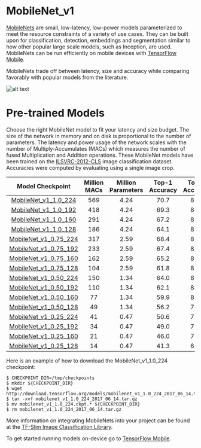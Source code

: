 # MobileNet_v1

[MobileNets](https://arxiv.org/abs/1704.04861) are small, low-latency, low-power models parameterized to meet the resource constraints of a variety of use cases. They can be built upon for classification, detection, embeddings and segmentation similar to how other popular large scale models, such as Inception, are used. MobileNets can be run efficiently on mobile devices with [TensorFlow Mobile](https://www.tensorflow.org/mobile/).

MobileNets trade off between latency, size and accuracy while comparing favorably with popular models from the literature.

![alt text](mobilenet_v1.png "MobileNet Graph")

# Pre-trained Models

Choose the right MobileNet model to fit your latency and size budget. The size of the network in memory and on disk is proportional to the number of parameters. The latency and power usage of the network scales with the number of Multiply-Accumulates (MACs) which measures the number of fused Multiplication and Addition operations. These MobileNet models have been trained on the
[ILSVRC-2012-CLS](http://www.image-net.org/challenges/LSVRC/2012/)
image classification dataset. Accuracies were computed by evaluating using a single image crop.

|                                            Model Checkpoint                                            | Million MACs | Million Parameters | Top-1 Accuracy | Top-5 Accuracy |
| :----------------------------------------------------------------------------------------------------: | :----------: | :----------------: | :------------: | :------------: |
|  [MobileNet_v1_1.0_224](http://download.tensorflow.org/models/mobilenet_v1_1.0_224_2017_06_14.tar.gz)  |     569      |        4.24        |      70.7      |      89.5      |
|  [MobileNet_v1_1.0_192](http://download.tensorflow.org/models/mobilenet_v1_1.0_192_2017_06_14.tar.gz)  |     418      |        4.24        |      69.3      |      88.9      |
|  [MobileNet_v1_1.0_160](http://download.tensorflow.org/models/mobilenet_v1_1.0_160_2017_06_14.tar.gz)  |     291      |        4.24        |      67.2      |      87.5      |
|  [MobileNet_v1_1.0_128](http://download.tensorflow.org/models/mobilenet_v1_1.0_128_2017_06_14.tar.gz)  |     186      |        4.24        |      64.1      |      85.3      |
| [MobileNet_v1_0.75_224](http://download.tensorflow.org/models/mobilenet_v1_0.75_224_2017_06_14.tar.gz) |     317      |        2.59        |      68.4      |      88.2      |
| [MobileNet_v1_0.75_192](http://download.tensorflow.org/models/mobilenet_v1_0.75_192_2017_06_14.tar.gz) |     233      |        2.59        |      67.4      |      87.3      |
| [MobileNet_v1_0.75_160](http://download.tensorflow.org/models/mobilenet_v1_0.75_160_2017_06_14.tar.gz) |     162      |        2.59        |      65.2      |      86.1      |
| [MobileNet_v1_0.75_128](http://download.tensorflow.org/models/mobilenet_v1_0.75_128_2017_06_14.tar.gz) |     104      |        2.59        |      61.8      |      83.6      |
| [MobileNet_v1_0.50_224](http://download.tensorflow.org/models/mobilenet_v1_0.50_224_2017_06_14.tar.gz) |     150      |        1.34        |      64.0      |      85.4      |
| [MobileNet_v1_0.50_192](http://download.tensorflow.org/models/mobilenet_v1_0.50_192_2017_06_14.tar.gz) |     110      |        1.34        |      62.1      |      84.0      |
| [MobileNet_v1_0.50_160](http://download.tensorflow.org/models/mobilenet_v1_0.50_160_2017_06_14.tar.gz) |      77      |        1.34        |      59.9      |      82.5      |
| [MobileNet_v1_0.50_128](http://download.tensorflow.org/models/mobilenet_v1_0.50_128_2017_06_14.tar.gz) |      49      |        1.34        |      56.2      |      79.6      |
| [MobileNet_v1_0.25_224](http://download.tensorflow.org/models/mobilenet_v1_0.25_224_2017_06_14.tar.gz) |      41      |        0.47        |      50.6      |      75.0      |
| [MobileNet_v1_0.25_192](http://download.tensorflow.org/models/mobilenet_v1_0.25_192_2017_06_14.tar.gz) |      34      |        0.47        |      49.0      |      73.6      |
| [MobileNet_v1_0.25_160](http://download.tensorflow.org/models/mobilenet_v1_0.25_160_2017_06_14.tar.gz) |      21      |        0.47        |      46.0      |      70.7      |
| [MobileNet_v1_0.25_128](http://download.tensorflow.org/models/mobilenet_v1_0.25_128_2017_06_14.tar.gz) |      14      |        0.47        |      41.3      |      66.2      |

Here is an example of how to download the MobileNet_v1_1.0_224 checkpoint:

```shell
$ CHECKPOINT_DIR=/tmp/checkpoints
$ mkdir ${CHECKPOINT_DIR}
$ wget http://download.tensorflow.org/models/mobilenet_v1_1.0_224_2017_06_14.tar.gz
$ tar -xvf mobilenet_v1_1.0_224_2017_06_14.tar.gz
$ mv mobilenet_v1_1.0_224.ckpt.* ${CHECKPOINT_DIR}
$ rm mobilenet_v1_1.0_224_2017_06_14.tar.gz
```

More information on integrating MobileNets into your project can be found at the [TF-Slim Image Classification Library](https://github.com/tensorflow/models/blob/master/slim/README.md).

To get started running models on-device go to [TensorFlow Mobile](https://www.tensorflow.org/mobile/).
